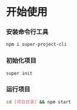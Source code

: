 # 开始使用

### 安装命令行工具

```bash
npm i super-project-cli
```

### 初始化项目

```bash
super init
```

### 运行项目

```bash
cd [项目目录] && npm start
```